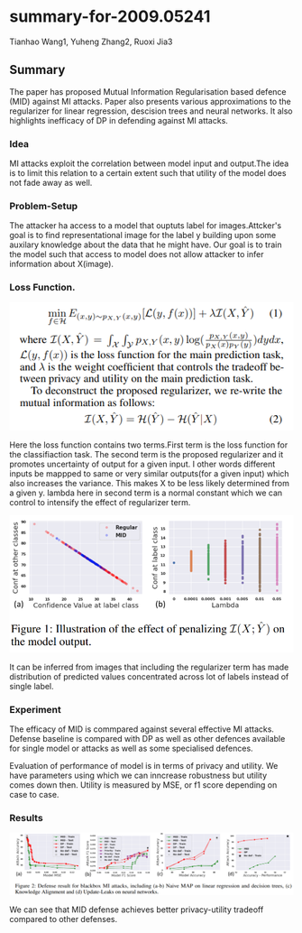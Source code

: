 # summary-for-2009.05241
Tianhao Wang1, Yuheng Zhang2, Ruoxi Jia3

## Summary
The paper has proposed Mutual Information Regularisation based defence (MID) against MI attacks. Paper also presents various approximations 
to the regularizer for linear regression, descision trees and neural networks. It also highlights inefficacy of DP in defending against  MI attacks.

### Idea
MI attacks exploit the correlation between model input and output.The idea is to limit this relation to a certain extent such that utility of the model does not fade away as well.

### Problem-Setup
The attacker ha access to a model that ouptuts label for images.Attcker's goal is to find representational image for the label y building upon some auxilary knowledge about the data that he might have. Our goal is to train the model such that access to model does not allow attacker to infer information about X(image).

### Loss Function.
![This is an image](https://github.com/Tanishq-01/summary-for-2009.05241/blob/main/Screenshot%202022-08-25%20032519.png)

Here the loss function contains two terms.First term is the loss function for the classifiaction task. The second term is the proposed regularizer and it promotes uncertainty of output for a given input. I other words different inputs be mappped to same or very similar outputs(for a given input) which also increases the variance.
This makes X to be less likely determined from a given y.
lambda here in second term is a normal constant which we can control to intensify the effect of regularizer term.

![](https://github.com/Tanishq-01/summary-for-2009.05241/blob/main/Screenshot%202022-08-25%20034500.png)

It can be inferred from images that including the regularizer term has made distribution of predicted values concentrated across lot of labels instead of single label.

### Experiment
The efficacy of MID is commpared against several effective MI attacks. Defense baseline is compared with DP as well as other defences available for single model or attacks as well as some specialised defences.

Evaluation of performance of model is in terms of privacy and utility. We have parameters using which we can inncrease robustness but utility comes down then. Utility is measured by MSE, or f1 score depending on case to case.

### Results
![](https://github.com/Tanishq-01/summary-for-2009.05241/blob/main/Screenshot%202022-08-25%20040356.png)

We can see that MID defense achieves better privacy-utility tradeoff compared to other defenses.
